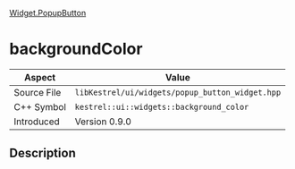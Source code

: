 [Widget.PopupButton](index)
# backgroundColor
| Aspect | Value |
| --- | --- |
| Source File | `libKestrel/ui/widgets/popup_button_widget.hpp` |
| C++ Symbol | `kestrel::ui::widgets::background_color` |
| Introduced | Version 0.9.0 |
## Description

